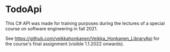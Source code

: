 # TodoApi

This C# API was made for training purposes during the lectures of a special course on software engineering in fall 2021.

See https://github.com/veikkahonkanen/Veikka_Honkanen_LibraryApi for the course's final assignment (visible 1.1.2022 onwards).
